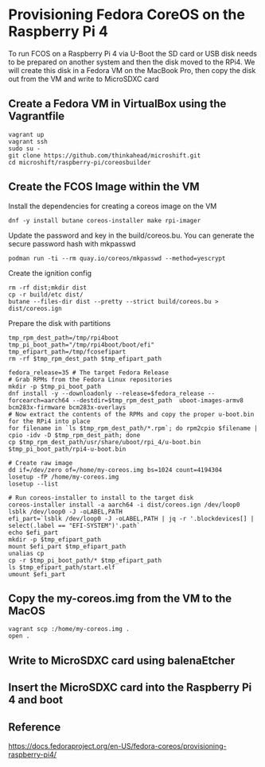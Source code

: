 # Provisioning Fedora CoreOS on the Raspberry Pi 4
To run FCOS on a Raspberry Pi 4 via U-Boot the SD card or USB disk needs to be prepared on another system and then the disk moved to the RPi4. We will create this disk in a Fedora VM on the MacBook Pro, then copy the disk out from the VM and write to MicroSDXC card

## Create a Fedora VM in VirtualBox using the Vagrantfile
```
vagrant up
vagrant ssh
sudo su -
git clone https://github.com/thinkahead/microshift.git
cd microshift/raspberry-pi/coreosbuilder
```

## Create the FCOS Image within the VM
Install the dependencies for creating a coreos image on the VM
```
dnf -y install butane coreos-installer make rpi-imager
```

Update the password and key in the build/coreos.bu. You can generate the secure password hash with mkpasswd
```
podman run -ti --rm quay.io/coreos/mkpasswd --method=yescrypt
```

Create the ignition config
```
rm -rf dist;mkdir dist
cp -r build/etc dist/
butane --files-dir dist --pretty --strict build/coreos.bu > dist/coreos.ign
```

Prepare the disk with partitions
```
tmp_rpm_dest_path=/tmp/rpi4boot
tmp_pi_boot_path="/tmp/rpi4boot/boot/efi"
tmp_efipart_path=/tmp/fcosefipart
rm -rf $tmp_rpm_dest_path $tmp_efipart_path

fedora_release=35 # The target Fedora Release
# Grab RPMs from the Fedora Linux repositories
mkdir -p $tmp_pi_boot_path
dnf install -y --downloadonly --release=$fedora_release --forcearch=aarch64 --destdir=$tmp_rpm_dest_path  uboot-images-armv8 bcm283x-firmware bcm283x-overlays
# Now extract the contents of the RPMs and copy the proper u-boot.bin for the RPi4 into place
for filename in `ls $tmp_rpm_dest_path/*.rpm`; do rpm2cpio $filename | cpio -idv -D $tmp_rpm_dest_path; done
cp $tmp_rpm_dest_path/usr/share/uboot/rpi_4/u-boot.bin $tmp_pi_boot_path/rpi4-u-boot.bin

# Create raw image
dd if=/dev/zero of=/home/my-coreos.img bs=1024 count=4194304
losetup -fP /home/my-coreos.img
losetup --list

# Run coreos-installer to install to the target disk
coreos-installer install -a aarch64 -i dist/coreos.ign /dev/loop0
lsblk /dev/loop0 -J -oLABEL,PATH
efi_part=`lsblk /dev/loop0 -J -oLABEL,PATH | jq -r '.blockdevices[] | select(.label == "EFI-SYSTEM")'.path`
echo $efi_part
mkdir -p $tmp_efipart_path
mount $efi_part $tmp_efipart_path
unalias cp
cp -r $tmp_pi_boot_path/* $tmp_efipart_path
ls $tmp_efipart_path/start.elf
umount $efi_part
```

## Copy the my-coreos.img from the VM to the MacOS
```
vagrant scp :/home/my-coreos.img .
open .
```

## Write to MicroSDXC card using balenaEtcher

## Insert the MicroSDXC card into the Raspberry Pi 4 and boot

## Reference
https://docs.fedoraproject.org/en-US/fedora-coreos/provisioning-raspberry-pi4/
